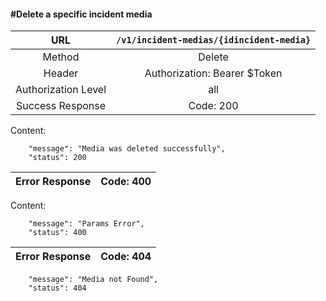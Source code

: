 #### #Delete a specific incident media

|URL | `/v1/incident-medias/{idincident-media}`  |
|:-:|:-:|
|  Method  |Delete|
|  Header  | Authorization: Bearer $Token|
|  Authorization Level | all |
|Success Response | Code: 200  |

Content:

        "message": "Media was deleted successfully",
        "status": 200

| Error Response | Code: 400  |
|:-:|:-:|

Content:

        "message": "Params Error",
        "status": 400

| Error Response | Code: 404  |
|:-:|:-:|

        "message": "Media not Found",
        "status": 404